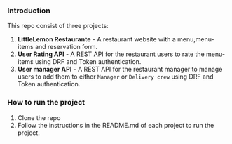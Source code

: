 ### Introduction
This repo consist of three projects:
1. **LittleLemon Restaurante** - A restaurant website with a menu,menu-items and reservation form.
2. **User Rating API** - A REST API for the restaurant users to rate the menu-items using DRF and Token authentication.
3. **User manager API** - A REST API for the restaurant manager to manage users to add them to either `Manager` or `Delivery crew` using DRF and Token authentication.


### How to run the project
1. Clone the repo
2. Follow the instructions in the README.md of each project to run the project.